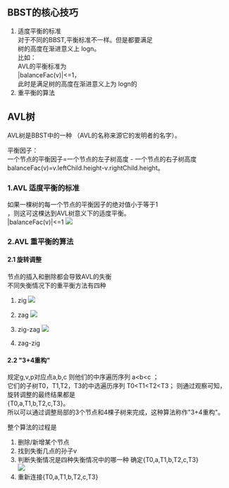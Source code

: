 

## BBST的核心技巧
1. 适度平衡的标准  
  对于不同的BBST,平衡标准不一样。但是都要满足  
   树的高度在渐进意义上 logn。  
   比如：  
   AVL的平衡标准为  
   |balanceFac(v)|<=1，  
   此时是满足树的高度在渐进意义上为 logn的
2. 重平衡的算法

## AVL树  
AVL树是BBST中的一种 （AVL的名称来源它的发明者的名字）。

平衡因子：  
一个节点的平衡因子=一个节点的左子树高度 - 一个节点的右子树高度
balanceFac(v)=v.leftChild.height-v.rightChild.height。 
### 1.AVL 适度平衡的标准  
如果一棵树的每一个节点的平衡因子的绝对值小于等于1  
，则这可这棵达到AVL树意义下的适度平衡。  
|balanceFac(v)|<=1
![](https://note.youdao.com/yws/public/resource/e1de6ab70a6075f4d9f88daf8c95d14b/xmlnote/27C69E3A36FE474D95F291EDBE5D15FA/26019)
 
### 2.AVL 重平衡的算法  
#### 2.1 旋转调整
节点的插入和删除都会导致AVL的失衡  
不同失衡情况下的重平衡方法有四种  
1. zig 
![](https://note.youdao.com/yws/public/resource/e1de6ab70a6075f4d9f88daf8c95d14b/xmlnote/A6407BF1CAD449CD97DB219586C998E8/26025)
2. zag 
![](https://note.youdao.com/yws/public/resource/e1de6ab70a6075f4d9f88daf8c95d14b/xmlnote/667AD04557344276B09628B7AA614A6A/26027)

3. zig-zag
![](https://note.youdao.com/yws/public/resource/e1de6ab70a6075f4d9f88daf8c95d14b/xmlnote/6B43F4743A6A46F3B647EDC824A7152B/26029)
4. zag-zig

#### 2.2 "3+4重构"
规定g,v,p对应点a,b,c
则他们的中序遍历序列 a<b<c ；  
它们的子树T0，T1,T2，T3的中选遍历序列
T0<T1<T2<T3；
则通过观察可知，旋转调整的最终结果都是  
{T0,a,T1,b,T2,c,T3}。  
所以可以通过调整局部的3个节点和4棵子树来完成，这种算法称作"3+4重构"。 

整个算法的过程是 
1. 删除/新增某个节点  
2. 找到失衡几点的孙子v
3. 判断失衡情况是四种失衡情况中的哪一种
确定{T0,a,T1,b,T2,c,T3}  
![](https://note.youdao.com/yws/public/resource/e1de6ab70a6075f4d9f88daf8c95d14b/xmlnote/0D831648DA63414186A559815C4C59EC/26031)
4. 重新连接{T0,a,T1,b,T2,c,T3}
